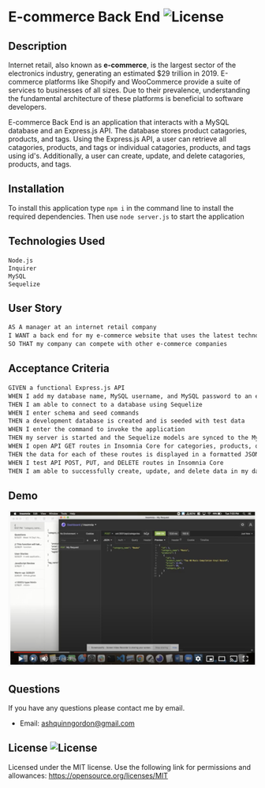 # E-commerce Back End ![License](https://img.shields.io/badge/License-MIT-yellow.svg)

## Description
Internet retail, also known as **e-commerce**, is the largest sector of the electronics industry, generating an estimated $29 trillion in 2019. E-commerce platforms like Shopify and WooCommerce provide a suite of services to businesses of all sizes. Due to their prevalence, understanding the fundamental architecture of these platforms is beneficial to software developers.

E-commerce Back End is an application that interacts with a MySQL database and an Express.js API. The database stores product catagories, products, and tags. Using the Express.js API, a user can retrieve all catagories, products, and tags or individual catagories, products, and tags using id's. Additionally, a user can create, update, and delete catagories, products, and tags.
        
## Installation     
To install this application type `npm i` in the command line to install the required dependencies. Then use `node server.js` to start the application

## Technologies Used

```
Node.js
Inquirer
MySQL
Sequelize
```

## User Story

```md
AS A manager at an internet retail company
I WANT a back end for my e-commerce website that uses the latest technologies
SO THAT my company can compete with other e-commerce companies
```

## Acceptance Criteria

```md
GIVEN a functional Express.js API
WHEN I add my database name, MySQL username, and MySQL password to an environment variable file
THEN I am able to connect to a database using Sequelize
WHEN I enter schema and seed commands
THEN a development database is created and is seeded with test data
WHEN I enter the command to invoke the application
THEN my server is started and the Sequelize models are synced to the MySQL database
WHEN I open API GET routes in Insomnia Core for categories, products, or tags
THEN the data for each of these routes is displayed in a formatted JSON
WHEN I test API POST, PUT, and DELETE routes in Insomnia Core
THEN I am able to successfully create, update, and delete data in my database
```

## Demo 

[![Ecommerce_Backend](assets/images/ecommerce_backend.png)](https://www.youtube.com/watch?v=M6AKm0puccQ)

## Questions       
If you have any questions please contact me by email.

* Email: ashquinngordon@gmail.com
        
## License ![License](https://img.shields.io/badge/License-MIT-yellow.svg)     
Licensed under the MIT license. Use the following link for permissions and allowances:
https://opensource.org/licenses/MIT